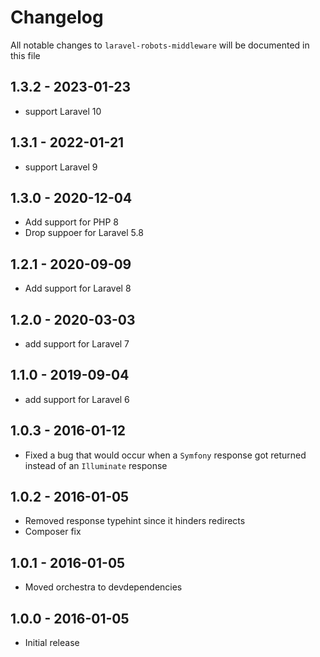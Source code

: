 # Changelog

All notable changes to `laravel-robots-middleware` will be documented in this file

## 1.3.2 - 2023-01-23

- support Laravel 10

## 1.3.1 - 2022-01-21

- support Laravel 9

## 1.3.0 - 2020-12-04

- Add support for PHP 8
- Drop suppoer for Laravel 5.8

## 1.2.1 - 2020-09-09

- Add support for Laravel 8

## 1.2.0 - 2020-03-03

- add support for Laravel 7

## 1.1.0 - 2019-09-04

- add support for Laravel 6

## 1.0.3 - 2016-01-12

- Fixed a bug that would occur when a `Symfony` response got returned instead of an `Illuminate` response

## 1.0.2 - 2016-01-05

- Removed response typehint since it hinders redirects
- Composer fix

## 1.0.1 - 2016-01-05

- Moved orchestra to devdependencies

## 1.0.0 - 2016-01-05

- Initial release
